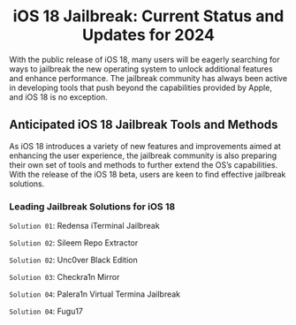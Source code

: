 <div align="center">

# iOS 18 Jailbreak: Current Status and Updates for 2024

</div>

With the public release of iOS 18, many users will be eagerly searching for ways to jailbreak the new operating system to unlock additional features and enhance performance. The jailbreak community has always been active in developing tools that push beyond the capabilities provided by Apple, and iOS 18 is no exception.

## Anticipated iOS 18 Jailbreak Tools and Methods

As iOS 18 introduces a variety of new features and improvements aimed at enhancing the user experience, the jailbreak community is also preparing their own set of tools and methods to further extend the OS’s capabilities. With the release of the iOS 18 beta, users are keen to find effective jailbreak solutions.

### Leading Jailbreak Solutions for iOS 18

`Solution 01`: Redensa iTerminal Jailbreak

`Solution 02`: Sileem Repo Extractor

`Solution 02`: Unc0ver Black Edition

`Solution 03`: Checkra1n Mirror

`Solution 04`: Palera1n Virtual Termina Jailbreak

`Solution 04`: Fugu17



